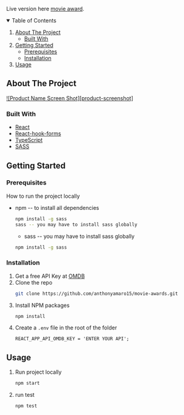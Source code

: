 Live version here [movie award](https://movie-award.netlify.app/).

<!-- TABLE OF CONTENTS -->
<details open="open">
  <summary>Table of Contents</summary>
  <ol>
    <li>
      <a href="#about-the-project">About The Project</a>
      <ul>
        <li><a href="#built-with">Built With</a></li>
      </ul>
    </li>
    <li>
      <a href="#getting-started">Getting Started</a>
      <ul>
        <li><a href="#prerequisites">Prerequisites</a></li>
        <li><a href="#installation">Installation</a></li>
      </ul>
    </li>
    <li><a href="#usage">Usage</a></li>
  </ol>
</details>

<!-- ABOUT THE PROJECT -->

## About The Project

[![Product Name Screen Shot][product-screenshot]](https://user-images.githubusercontent.com/47038260/104481670-e87fe900-557a-11eb-8212-5d89e4211805.png)

### Built With

- [React](https://reactjs.org/)
- [React-hook-forms](https://react-hook-form.com/get-started/)
- [TypeScript](https://www.typescriptlang.org/)
- [SASS](https://sass-lang.com/install)

<!-- GETTING STARTED -->

## Getting Started

### Prerequisites

How to run the project locally

- npm -- to install all dependencies
  ```sh
  npm install -g sass
  sass -- you may have to install sass globally
  ```
  - sass -- you may have to install sass globally
  ```sh
  npm install -g sass
  ```

### Installation

1. Get a free API Key at [OMDB](http://www.omdbapi.com/)
2. Clone the repo
   ```sh
   git clone https://github.com/anthonyamaro15/movie-awards.git
   ```
3. Install NPM packages
   ```sh
   npm install
   ```
4. Create a `.env` file in the root of the folder
   ```JS
   REACT_APP_API_OMDB_KEY = 'ENTER YOUR API';
   ```

<!-- USAGE EXAMPLES -->

## Usage

1. Run project locally
   ```sh
   npm start
   ```
2. run test
   ```sh
   npm test
   ```

